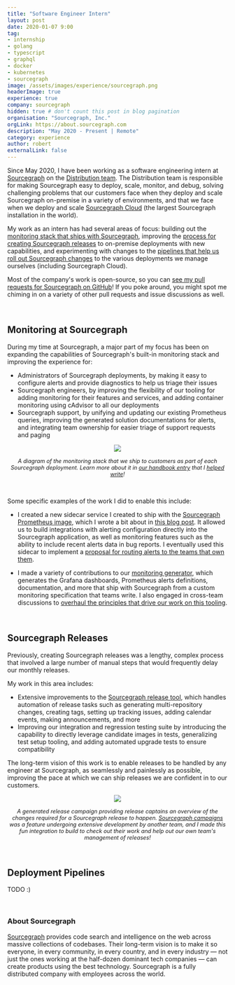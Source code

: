 ```yaml
---
title: "Software Engineer Intern"
layout: post
date: 2020-01-07 9:00
tag:
- internship
- golang
- typescript
- graphql
- docker
- kubernetes
- sourcegraph
image: /assets/images/experience/sourcegraph.png
headerImage: true
experience: true
company: sourcegraph
hidden: true # don't count this post in blog pagination
organisation: "Sourcegraph, Inc."
orgLink: https://about.sourcegraph.com
description: "May 2020 - Present | Remote"
category: experience
author: robert
externalLink: false
---
```


Since May 2020, I have been working as a software engineering intern at [Sourcegraph](#about-sourcegraph) on the [Distribution team](https://about.sourcegraph.com/handbook/engineering/distribution). The Distribution team is responsible for making Sourcegraph easy to deploy, scale, monitor, and debug, solving challenging problems that our customers face when they deploy and scale Sourcegraph on-premise in a variety of environments, and that we face when we deploy and scale [Sourcegraph Cloud](https://sourcegraph.com/search) (the largest Sourcegraph installation in the world).

My work as an intern has had several areas of focus: building out the [monitoring stack that ships with Sourcegraph](#monitoring-at-sourcegraph), improving the [process for creating Sourcegraph releases](#sourcegraph-release-tooling) to on-premise deployments with new capabilities, and experimenting with changes to the [pipelines that help us roll out Sourcegraph changes](#) to the various deployments we manage ourselves (including Sourcegraph Cloud).

Most of the company's work is open-source, so you can [see my pull requests for Sourcegraph on GitHub](https://github.com/search?o=desc&q=org%3Asourcegraph+author%3Abobheadxi+is%3Amerged&s=comments&type=Issues)! If you poke around, you might spot me chiming in on a variety of other pull requests and issue discussions as well.

<br />

## Monitoring at Sourcegraph

During my time at Sourcegraph, a major part of my focus has been on expanding the capabilities of Sourcegraph's built-in monitoring stack and improving the experience for:

* Administrators of Sourcegraph deployments, by making it easy to configure alerts and provide diagnostics to help us triage their issues
* Sourcegraph engineers, by improving the flexibility of our tooling for adding monitoring for their features and services, and adding container monitoring using cAdvisor to all our deployments
* Sourcegraph support, by unifying and updating our existing Prometheus queries, improving the generated solution documentations for alerts, and integrating team ownership for easier triage of support requests and paging

<p align="center">
    <img src="https://storage.googleapis.com/sourcegraph-assets/monitoring-architecture.png" />
</p>

<p align="center">
    <i style="font-size:90%;">
    A diagram of the monitoring stack that we ship to customers as part of each Sourcegraph deployment. Learn more about it in
    <a href="https://about.sourcegraph.com/handbook/engineering/observability/monitoring_architecture">our handbook entry</a> that I
    <a href="https://github.com/sourcegraph/about/pull/1221">helped write</a>!
    </i>
</p>
<br />

Some specific examples of the work I did to enable this include:

* I created a new sidecar service I created to ship with the [Sourcegraph Prometheus image](https://sourcegraph.com/github.com/sourcegraph/sourcegraph/-/tree/docker-images/prometheus), which I wrote a bit about in [this blog post](/docker-sidecar/). It allowed us to build integrations with alerting configuration directly into the Sourcegraph application, as well as monitoring features such as the ability to include recent alerts data in bug reports. I eventually used this sidecar to implement a [proposal for routing alerts to the teams that own them](https://github.com/sourcegraph/sourcegraph/issues/12010).

* I made a variety of contributions to our [monitoring generator](https://sourcegraph.com/github.com/sourcegraph/sourcegraph/-/tree/monitoring), which generates the Grafana dashboards, Prometheus alerts definitions, documentation, and more that ship with Sourcegraph from a custom monitoring specification that teams write. I also engaged in cross-team discussions to [overhaul the principles that drive our work on this tooling](https://github.com/sourcegraph/about/pull/2000).

<br />

## Sourcegraph Releases

Previously, creating Sourcegraph releases was a lengthy, complex process that involved a large number of manual steps that would frequently delay our monthly releases.

My work in this area includes:

* Extensive improvements to the [Sourcegraph release tool](https://sourcegraph.com/github.com/sourcegraph/sourcegraph/-/tree/dev/release), which handles automation of release tasks such as generating multi-repository changes, creating tags, setting up tracking issues, adding calendar events, making announcements, and more
* Improving our integration and regression testing suite by introducing the capability to directly leverage candidate images in tests, generalizing test setup tooling, and adding automated upgrade tests to ensure compatibility

The long-term vision of this work is to enable releases to be handled by any engineer at Sourcegraph, as seamlessly and painlessly as possible, improving the pace at which we can ship releases we are confident in to our customers.

<p align="center">
    <img src="https://user-images.githubusercontent.com/23356519/99866490-8d6ded80-2bec-11eb-8c1a-da84f4c352c3.png" />
</p>

<p align="center">
    <i style="font-size:90%;">
    A generated release campaign providing release captains an overview of the changes required for a Sourcegraph release to happen.
    <a href="https://docs.sourcegraph.com/campaigns">Sourcegraph campaigns</a> was a feature undergoing extensive development by another team, and I made this fun integration to build to check out their work and help out our own team's management of releases!
    </i>
</p>

<br />

## Deployment Pipelines

TODO :)

<br />

### About Sourcegraph

[Sourcegraph](https://about.sourcegraph.com/about) provides code search and intelligence on the web
across massive collections of codebases. Their long-term vision is to make it so everyone, in every
community, in every country, and in every industry — not just the ones working at the half-dozen
dominant tech companies — can create products using the best technology. Sourcegraph is a fully
distributed company with employees across the world.

